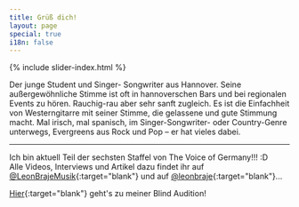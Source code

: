 ```yaml
---
title: Grüß dich!
layout: page
special: true
i18n: false
---
```


{% include slider-index.html %}

Der junge Student und Singer- Songwriter aus Hannover. Seine außergewöhnliche Stimme ist oft in hannoverschen Bars und bei regionalen Events zu hören. Rauchig-rau aber sehr sanft zugleich. Es ist die Einfachheit von Westerngitarre mit seiner Stimme, die gelassene und gute Stimmung macht. Mal irisch, mal spanisch, im Singer-Songwriter- oder Country-Genre unterwegs, Evergreens aus Rock und Pop – er hat vieles dabei. 

- - - - -

Ich bin aktuell Teil der sechsten Staffel von The Voice of Germany!!! :D    
Alle Videos, Interviews und Artikel dazu findet ihr auf [@LeonBrajeMusik](https://www.facebook.com/LeonBrajeMusik){:target="blank"} und auf [@leonbraje](https://www.instagram.com/leonbraje/){:target="blank"}...

[Hier](http://www.the-voice-of-germany.de/video/66-leon-braje-wunderbare-jahre-clip){:target="blank"} geht's zu meiner Blind Audition! 
